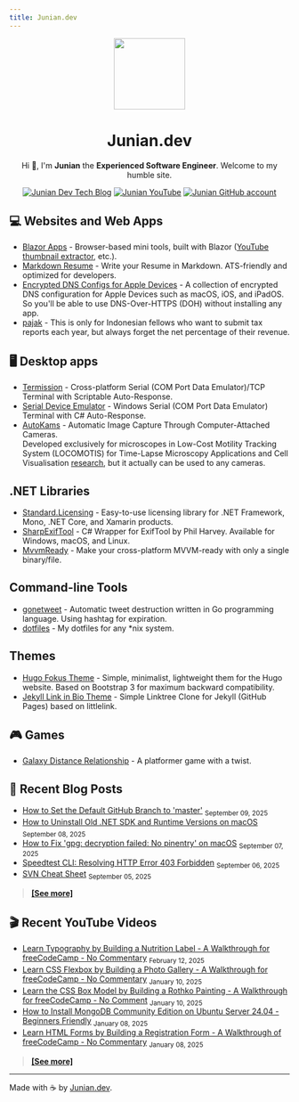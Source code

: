 ```yaml
---
title: Junian.dev
---
```


<div align="center">

<a href="/" alt="Junian.dev Home Page"><img src="https://github.com/junian.png" width="128px" class="color-bg-default border circle"></a>

# Junian.dev

Hi 👋, I'm **Junian** the **Experienced Software Engineer**. Welcome to my humble site.

[![Junian Dev Tech Blog](https://img.shields.io/badge/Tech_Blog-1a73e8?style=for-the-badge&logo=hugo&logoColor=white "Junian Dev Tech Blog")](https://www.junian.dev/blog/)
[![Junian YouTube](https://img.shields.io/youtube/channel/views/UCepvZYlW1tWJ8bu3dWLQh2w?style=for-the-badge&logo=youtube&label=YouTube&labelColor=ff0000&color=555555
 "Junian YouTube Channel")](https://www.youtube.com/@JunianDev)
[![Junian GitHub account](https://img.shields.io/badge/github-%23121011.svg?style=for-the-badge&logo=github&logoColor=white "Junian GitHub Account")](https://github.com/junian)

</div>

<!--
[![Hire Junian on Upwork](https://img.shields.io/badge/UpWork-14a800?style=for-the-badge&logo=upwork&logoColor=white "Hire Junian on Upwork")](https://www.junian.dev/upwork/)


**[Portfolio](./p/)** - **[Resume](./resume/)** - **[About](./about/)**

-->

## 💻 Websites and Web Apps

- [Blazor Apps](./blazor-apps/) - Browser-based mini tools, built with Blazor ([YouTube thumbnail extractor](./blazor-apps/get-youtube-thumbnail/), etc.).
- [Markdown Resume](./markdown-resume/) - Write your Resume in Markdown. ATS-friendly and optimized for developers.
- [Encrypted DNS Configs for Apple Devices](./apple-encrypted-dns/) - A collection of encrypted DNS configuration for Apple Devices such as macOS, iOS, and iPadOS. So you'll be able to use DNS-Over-HTTPS (DOH) without installing any app.
- [pajak](./pajak/) - This is only for Indonesian fellows who want to submit tax reports each year, but always forget the net percentage of their revenue.
  
## 🖥️ Desktop apps
- [Termission](./termission/) - Cross-platform Serial (COM Port Data Emulator)/TCP Terminal with Scriptable Auto-Response.
- [Serial Device Emulator](./serial-device-emulator/) - Windows Serial (COM Port Data Emulator) Terminal with C# Auto-Response.
- [AutoKams](./AutoKams/) - Automatic Image Capture Through Computer-Attached Cameras.<br />
  Developed exclusively for microscopes in Low-Cost Motility Tracking System (LOCOMOTIS) for Time-Lapse Microscopy Applications and Cell Visualisation [research](https://journals.plos.org/plosone/article?id=10.1371/journal.pone.0103547), but it actually can be used to any cameras.

## .NET Libraries

- [Standard.Licensing](./Standard.Licensing/) - Easy-to-use licensing library for .NET Framework, Mono, .NET Core, and Xamarin products.
- [SharpExifTool](./SharpExifTool/) - C# Wrapper for ExifTool by Phil Harvey. Available for Windows, macOS, and Linux.
- [MvvmReady](./mvvmready/) - Make your cross-platform MVVM-ready with only a single binary/file.

## Command-line Tools

- [gonetweet](./gonetweet/) - Automatic tweet destruction written in Go programming language. Using hashtag for expiration.
- [dotfiles](./dotfiles/) - My dotfiles for any *nix system.

## Themes

- [Hugo Fokus Theme](./hugo-fokus/) - Simple, minimalist, lightweight them for the Hugo website. Based on Bootstrap 3 for maximum backward compatibility.
- [Jekyll Link in Bio Theme](./jekyll-linkinbio/) - Simple Linktree Clone for Jekyll (GitHub Pages) based on littlelink.

## 🎮 Games

- [Galaxy Distance Relationship](./ggj14-gdr/) - A platformer game with a twist.

## 📝 Recent Blog Posts

<!-- blog feed start -->
- [How to Set the Default GitHub Branch to 'master'](https://www.junian.net/dev/github-master-branch/) <sub>September 09, 2025</sub>
- [How to Uninstall Old .NET SDK and Runtime Versions on macOS](https://www.junian.net/dev/dotnet-sdk-runtime-macos-removal/) <sub>September 08, 2025</sub>
- [How to Fix 'gpg: decryption failed: No pinentry' on macOS](https://www.junian.net/tech/macos-gpg-decryption-failed-no-pinentry/) <sub>September 07, 2025</sub>
- [Speedtest CLI: Resolving HTTP Error 403 Forbidden](https://www.junian.net/tech/speedtest-http-error-403-forbidden/) <sub>September 06, 2025</sub>
- [SVN Cheat Sheet](https://www.junian.net/dev/svn-cheat-sheet/) <sub>September 05, 2025</sub>
<!-- blog feed end -->

> [**[See more]**](https://www.junian.net/)

## 🎬 Recent YouTube Videos

<!-- youtube feed start -->
- [Learn Typography by Building a Nutrition Label - A Walkthrough for freeCodeCamp - No Commentary](https://www.youtube.com/watch?v=emt78pRLr3Y) <sub>February 12, 2025</sub>
- [Learn CSS Flexbox by Building a Photo Gallery - A Walkthrough for freeCodeCamp - No Commentary](https://www.youtube.com/watch?v=XRZfAuPShX0) <sub>January 10, 2025</sub>
- [Learn the CSS Box Model by Building a Rothko Painting - A Walkthrough for freeCodeCamp - No Comment](https://www.youtube.com/watch?v=KoAPQniuKP0) <sub>January 10, 2025</sub>
- [How to Install MongoDB Community Edition on Ubuntu Server 24.04 - Beginners Friendly](https://www.youtube.com/watch?v=WUUZcoyBnI0) <sub>January 08, 2025</sub>
- [Learn HTML Forms by Building a Registration Form - A Walkthrough of freeCodeCamp - No Commentary](https://www.youtube.com/watch?v=hAsFqy1dRJM) <sub>January 08, 2025</sub>
<!-- youtube feed end -->

> [**[See more]**](https://www.junian.net/yt/)

---

Made with ☕ by [Junian.dev](https://www.junian.dev).

<!--

**[Ideas](./ideas/)** - **[Uses](./uses/)** - **[Now](./now/)**

-->
